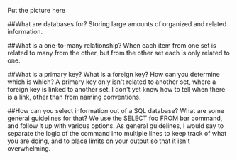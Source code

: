 Put the picture here


##What are databases for?
Storing large amounts of organized and related information.

##What is a one-to-many relationship?
When each item from one set is related to many from the other, but from the other set each is only related to one.

##What is a primary key? What is a foreign key? How can you determine which is which?
A primary key only isn't related to another set, where a foreign key is linked to another set. I don't yet know how to tell when there is a link, other than from naming conventions.

##How can you select information out of a SQL database? What are some general guidelines for that?
We use the SELECT foo FROM bar command, and follow it up with various options. As general guidelines, I would say to separate the logic of the command into multiple lines to keep track of what you are doing, and to place limits on your output so that it isn't overwhelming.